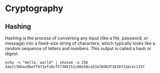 # Cryptography
## Hashing
Hashing is the process of converting any input (like a file, password, or message) into a fixed-size string of characters, which typically looks like a random sequence of letters and numbers. This output is called a hash or digest.
```
echo -n "Hello, world" | shasum -a 256
4ae7c3b6ac0beff671efa8cf57386151c06e58ca53a78d83f36107316cec125f
```
